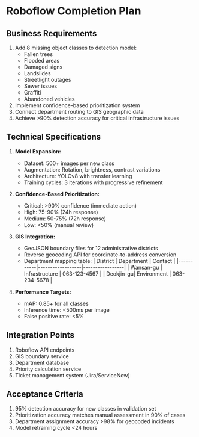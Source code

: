 # Roboflow Completion Plan

## Business Requirements
1. Add 8 missing object classes to detection model:
   - Fallen trees
   - Flooded areas
   - Damaged signs
   - Landslides
   - Streetlight outages
   - Sewer issues
   - Graffiti
   - Abandoned vehicles
2. Implement confidence-based prioritization system
3. Connect department routing to GIS geographic data
4. Achieve >90% detection accuracy for critical infrastructure issues

## Technical Specifications
1. **Model Expansion:**
   - Dataset: 500+ images per new class
   - Augmentation: Rotation, brightness, contrast variations
   - Architecture: YOLOv8 with transfer learning
   - Training cycles: 3 iterations with progressive refinement

2. **Confidence-Based Prioritization:**
   - Critical: >90% confidence (immediate action)
   - High: 75-90% (24h response)
   - Medium: 50-75% (72h response)
   - Low: <50% (manual review)

3. **GIS Integration:**
   - GeoJSON boundary files for 12 administrative districts
   - Reverse geocoding API for coordinate-to-address conversion
   - Department mapping table:
     | District  | Department       | Contact         |
     |-----------|------------------|-----------------|
     | Wansan-gu | Infrastructure   | 063-123-4567    |
     | Deokjin-gu| Environment      | 063-234-5678    |

4. **Performance Targets:**
   - mAP: 0.85+ for all classes
   - Inference time: <500ms per image
   - False positive rate: <5%

## Integration Points
1. Roboflow API endpoints
2. GIS boundary service
3. Department database
4. Priority calculation service
5. Ticket management system (Jira/ServiceNow)

## Acceptance Criteria
1. 95% detection accuracy for new classes in validation set
2. Prioritization accuracy matches manual assessment in 90% of cases
3. Department assignment accuracy >98% for geocoded incidents
4. Model retraining cycle <24 hours